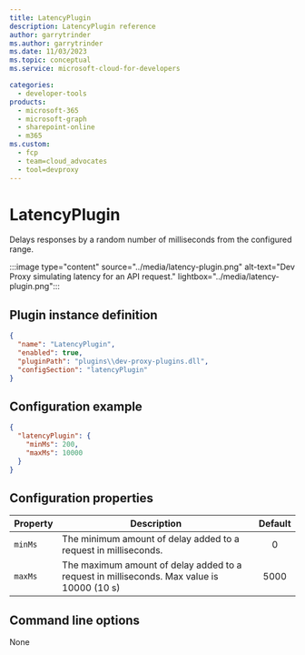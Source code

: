 ```yaml
---
title: LatencyPlugin
description: LatencyPlugin reference
author: garrytrinder
ms.author: garrytrinder
ms.date: 11/03/2023
ms.topic: conceptual
ms.service: microsoft-cloud-for-developers

categories:
  - developer-tools
products:
  - microsoft-365
  - microsoft-graph
  - sharepoint-online
  - m365
ms.custom:
  - fcp
  - team=cloud_advocates
  - tool=devproxy
---
```


# LatencyPlugin

Delays responses by a random number of milliseconds from the configured range.

:::image type="content" source="../media/latency-plugin.png" alt-text="Dev Proxy simulating latency for an API request." lightbox="../media/latency-plugin.png":::

## Plugin instance definition

```json
{
  "name": "LatencyPlugin",
  "enabled": true,
  "pluginPath": "plugins\\dev-proxy-plugins.dll",
  "configSection": "latencyPlugin"
}
```

## Configuration example

```json
{
  "latencyPlugin": {
    "minMs": 200,
    "maxMs": 10000
  }
}
```

## Configuration properties

| Property | Description | Default |
| -------- | ----------- | :-----: |
| `minMs` | The minimum amount of delay added to a request in milliseconds. |   0 |
| `maxMs` | The maximum amount of delay added to a request in milliseconds. Max value is 10000 (10 s) |  5000  |

## Command line options

None
